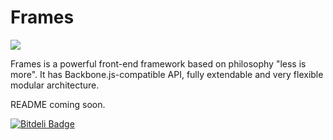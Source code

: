 # Frames
![](https://api.travis-ci.org/kossnocorp/frames.png)

Frames is a powerful front-end framework based on philosophy "less is more". It has Backbone.js-compatible API, fully extendable and very flexible modular architecture.

README coming soon.



[![Bitdeli Badge](https://d2weczhvl823v0.cloudfront.net/kossnocorp/frames/trend.png)](https://bitdeli.com/free "Bitdeli Badge")

